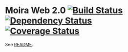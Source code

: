 # Moira Web 2.0 [![Build Status](https://travis-ci.org/moira-alert/web2.0.svg?branch=master)](https://travis-ci.org/moira-alert/web2.0) [![Dependency Status](https://david-dm.org/moira-alert/web2.0.svg)](https://david-dm.org/moira-alert/web2.0) [![Coverage Status](https://coveralls.io/repos/moira-alert/web2.0/badge.svg?branch=master&service=github)](https://coveralls.io/github/moira-alert/web2.0?branch=master)

See [README](http://stash.msk.avito.ru/projects/DO/repos/moira-for-github/browse/README.md).
